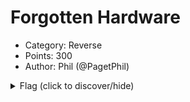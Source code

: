 # Forgotten Hardware

* Category: Reverse
* Points: 300
* Author: Phil (@PagetPhil)

<details>
<p>Reverse "bin".<br>
Look at the hint, it should help.<br>
(Beware of old forgotten tools, sometime they are not so accurate ...)</p>
    <summary>Flag (click to discover/hide)</summary>
    <p>GH18{AtarI_JaGuaR}</p>
</details>


